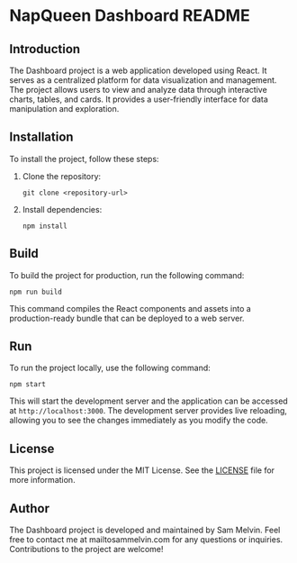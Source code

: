 # NapQueen Dashboard README

## Introduction
The Dashboard project is a web application developed using React. It serves as a centralized platform for data visualization and management. The project allows users to view and analyze data through interactive charts, tables, and cards. It provides a user-friendly interface for data manipulation and exploration.

## Installation
To install the project, follow these steps:
1. Clone the repository:
   ```shell
   git clone <repository-url>
   ```
2. Install dependencies:
   ```shell
   npm install
   ```

## Build
To build the project for production, run the following command:
```shell
npm run build
```
This command compiles the React components and assets into a production-ready bundle that can be deployed to a web server.

## Run
To run the project locally, use the following command:
```shell
npm start
```
This will start the development server and the application can be accessed at `http://localhost:3000`. The development server provides live reloading, allowing you to see the changes immediately as you modify the code.

## License
This project is licensed under the MIT License. See the [LICENSE](LICENSE) file for more information.

## Author
The Dashboard project is developed and maintained by Sam Melvin. Feel free to contact me at mailtosammelvin.com for any questions or inquiries. Contributions to the project are welcome!
